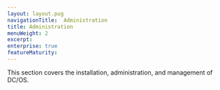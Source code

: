 ```yaml
---
layout: layout.pug
navigationTitle:  Administration
title: Administration
menuWeight: 2
excerpt:
enterprise: true
featureMaturity:
---
```



This section covers the installation, administration, and management of DC/OS.